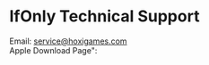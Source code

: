 # IfOnly Technical Support

Email: <a href="service@hoxigames.com">service@hoxigames.com</a>  
Apple Download Page":
